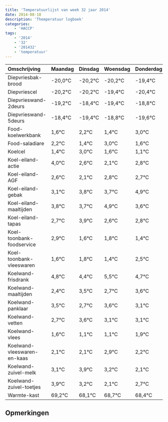 ```yaml
---
title: 'Temperatuurlijst van week 32 jaar 2014'
date: 2014-08-10
description: 'Themperatuur logboek'
categories:
    - 'HACCP'
tags:
    - '2014'
    - '32'
    - '201432'
    - 'temperatuur'
---
```

|Omschrijving|Maandag|Dinsdag|Woensdag|Donderdag|Vrijdag|Zaterdag|Zondag|
|:---|:---|:---|:---|:---|:---|:---|:---|
|Diepvriesbak-brood|-20,0°C|-20,2°C|-20,2°C|-19,4°C|-20,4°C|-19,8°C|-20,6°C|
|Diepvriescel|-20,2°C|-20,2°C|-19,4°C|-20,4°C|-19,8°C|-20,6°C|-19,0°C|
|Diepvrieswand-2deurs|-19,2°C|-18,4°C|-19,4°C|-18,8°C|-19,6°C|-18,0°C|-19,4°C|
|Diepvrieswand-5deurs|-18,4°C|-19,4°C|-18,8°C|-19,6°C|-18,0°C|-19,4°C|-19,9°C|
|Food-koelwerkbank|1,6°C|2,2°C|1,4°C|3,0°C|1,6°C|1,1°C|1,8°C|
|Food-saladiare|2,2°C|1,4°C|3,0°C|1,6°C|1,1°C|1,8°C|1,7°C|
|Koelcel|1,4°C|3,0°C|1,6°C|1,1°C|1,8°C|1,7°C|2,9°C|
|Koel-eiland-actie|4,0°C|2,6°C|2,1°C|2,8°C|2,7°C|3,9°C|2,6°C|
|Koel-eiland-AGF|2,6°C|2,1°C|2,8°C|2,7°C|3,9°C|2,6°C|2,8°C|
|Koel-eiland-gebak|3,1°C|3,8°C|3,7°C|4,9°C|3,6°C|3,8°C|3,4°C|
|Koel-eiland-maaltijden|3,8°C|3,7°C|4,9°C|3,6°C|3,8°C|3,4°C|4,5°C|
|Koel-eiland-tapas|2,7°C|3,9°C|2,6°C|2,8°C|2,4°C|3,5°C|2,7°C|
|Koel-toonbank-foodservice|2,9°C|1,6°C|1,8°C|1,4°C|2,5°C|1,7°C|2,6°C|
|Koel-toonbank-vleeswaren|1,6°C|1,8°C|1,4°C|2,5°C|1,7°C|2,6°C|2,1°C|
|Koelwand-frisdrank|4,8°C|4,4°C|5,5°C|4,7°C|5,6°C|5,1°C|5,1°C|
|Koelwand-maaltijden|2,4°C|3,5°C|2,7°C|3,6°C|3,1°C|3,1°C|3,9°C|
|Koelwand-panklaar|3,5°C|2,7°C|3,6°C|3,1°C|3,1°C|3,9°C|3,2°C|
|Koelwand-vetten|2,7°C|3,6°C|3,1°C|3,1°C|3,9°C|3,2°C|2,1°C|
|Koelwand-vlees|1,6°C|1,1°C|1,1°C|1,9°C|1,2°C|0,1°C|0,7°C|
|Koelwand-vleeswaren-en-kaas|2,1°C|2,1°C|2,9°C|2,2°C|1,1°C|1,7°C|1,4°C|
|Koelwand-zuivel-melk|3,1°C|3,9°C|3,2°C|2,1°C|2,7°C|2,4°C|4,0°C|
|Koelwand-zuivel-toetjes|3,9°C|3,2°C|2,1°C|2,7°C|2,4°C|4,0°C|3,6°C|
|Warmte-kast|69,2°C|68,1°C|68,7°C|68,4°C|70,0°C|69,6°C|68,6°C|

## Opmerkingen


